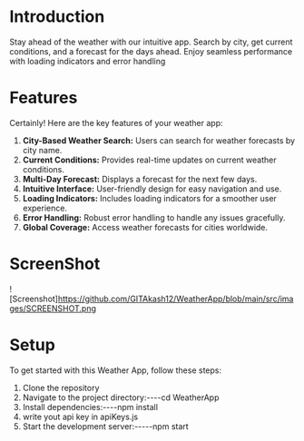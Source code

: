 # Introduction

Stay ahead of the weather with our intuitive app. Search by city, get current conditions, and a forecast for the days ahead. Enjoy seamless performance with loading indicators and error handling

# Features
Certainly! Here are the key features of your weather app:

1. **City-Based Weather Search:** Users can search for weather forecasts by city name.
2. **Current Conditions:** Provides real-time updates on current weather conditions.
3. **Multi-Day Forecast:** Displays a forecast for the next few days.
4. **Intuitive Interface:** User-friendly design for easy navigation and use.
5. **Loading Indicators:** Includes loading indicators for a smoother user experience.
6. **Error Handling:** Robust error handling to handle any issues gracefully.
7. **Global Coverage:** Access weather forecasts for cities worldwide.

 # ScreenShot

 ![Screenshot]https://github.com/GITAkash12/WeatherApp/blob/main/src/images/SCREENSHOT.png

 # Setup

To get started with this Weather App, follow these steps:
1. Clone the repository
2. Navigate to the project directory:----cd WeatherApp
3. Install dependencies:----npm install
4. write yout api key in apiKeys.js
3. Start the development server:-----npm start

  
